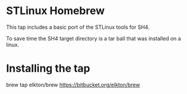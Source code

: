 # STLinux Homebrew
This tap includes a basic port of the STLinux tools for SH4.

To save time the SH4 target directory is a tar ball that was installed on a linux.

# Installing the tap

brew tap elkton/brew https://bitbucket.org/elkton/brew